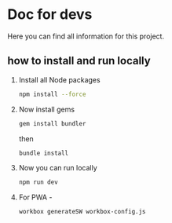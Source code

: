 # Doc for devs

Here you can find all information for this project.

## how to install and run locally

 1. Install all Node packages

     ```sh
     npm install --force
     ```

 2. Now install gems

     ```sh
     gem install bundler
     ```

     then

     ```sh
     bundle install
     ```

 3. Now you can run locally

     ```sh
     npm run dev
     ```

 4. For PWA -

     ```sh
     workbox generateSW workbox-config.js
     ```
